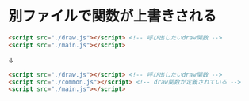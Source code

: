 # 別ファイルで関数が上書きされる

```html
<script src="./draw.js"></script> <!-- 呼び出したいdraw関数 -->
<script src="./main.js"></script>
```

↓

```html
<script src="./draw.js"></script> <!-- 呼び出したいdraw関数 -->
<script src="./common.js"></script> <!-- draw関数が定義されている -->
<script src="./main.js"></script>
```

